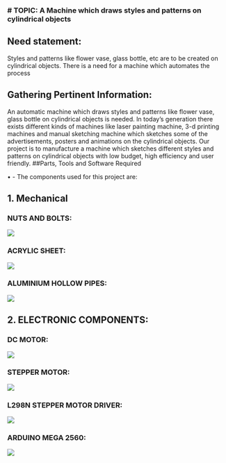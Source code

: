 ### # TOPIC:  A Machine which draws styles and patterns on cylindrical objects
## Need statement:
Styles and patterns like flower vase, glass bottle, etc are to be created on cylindrical objects. There is a need for a machine which automates the process

## Gathering Pertinent Information:
 An automatic machine which draws styles and patterns like flower vase, glass bottle on cylindrical objects is needed. In today’s generation there exists different kinds of machines like laser painting machine, 3-d printing machines and manual sketching machine which sketches some of the advertisements, posters and animations on the cylindrical objects.
Our project is to manufacture a machine which sketches different styles and patterns on cylindrical objects with low budget, high efficiency and user friendly.
##Parts, Tools and Software Required

•	- The components used for this project are:
## 1. Mechanical
### NUTS AND BOLTS:
![](https://user-images.githubusercontent.com/42512399/49358377-77fa1300-f6f8-11e8-9557-c262ed2eb081.jpg)

### ACRYLIC SHEET:
![](https://user-images.githubusercontent.com/42512399/49359083-04a5d080-f6fb-11e8-9be0-5d32263922c5.jpg)
### ALUMINIUM HOLLOW PIPES:
![](https://user-images.githubusercontent.com/42512399/49359203-74b45680-f6fb-11e8-98c0-324a61ec1d4c.jpg)
## 2. ELECTRONIC COMPONENTS:
### DC MOTOR:
![](https://user-images.githubusercontent.com/42512399/49358594-39188d00-f6f9-11e8-9c8c-d2b0f2b505d4.jpg)
### STEPPER MOTOR:
![](https://user-images.githubusercontent.com/42512399/49359577-9eba4880-f6fc-11e8-86fe-26103fcf3d85.jpg)
### L298N STEPPER MOTOR DRIVER:
![](https://user-images.githubusercontent.com/42512399/49365588-3889f180-f70d-11e8-9a2b-fa51ba6fba41.jpg)
### ARDUINO MEGA 2560:
![](https://user-images.githubusercontent.com/42512399/49366321-109b8d80-f70f-11e8-87c0-8dc7a6ebdb5c.png)